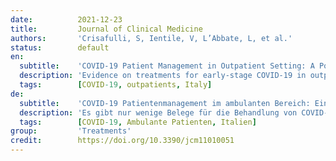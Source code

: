 ```yaml
---
date:          2021-12-23
title:         Journal of Clinical Medicine
authors:       'Crisafulli, S, Ientile, V, L’Abbate, L, et al.'
status:        default
en:
  subtitle:    'COVID-19 Patient Management in Outpatient Setting: A Population-Based Study from Southern Italy'
  description: 'Evidence on treatments for early-stage COVID-19 in outpatient setting is sparse. We explored the pattern of use of drugs prescribed for COVID-19 outpatients’ management in Southern Italy in the period February 2020–January 2021. This population-based cohort study was conducted using COVID-19 surveillance registry from Caserta Local Health Unit, which was linked to claims databases from the same catchment area. The date of SARS-CoV-2 infection diagnosis was the index date (ID). We evaluated demographic and clinical characteristics of the study drug users and the pattern of use of drugs prescribed for outpatient COVID-19 management. Overall, 40,030 patients were included in the analyses, with a median (IQR) age of 44 (27–58) years. More than half of the included patients were asymptomatic at the ID. Overall, during the study period, 720 (1.8%) patients died due to COVID-19. Azithromycin and glucocorticoids were the most frequently prescribed drugs, while oxygen was the less frequently prescribed therapy. The cumulative rate of recovery from COVID-19 was 84.2% at 30 days from ID and it was lower among older patients. In this study we documented that the drug prescribing patterns for COVID-19 treatment in an outpatient setting from Southern Italy was not supported from current evidence on beneficial therapies for early treatment of COVID-19, thus highlighting the need to implement strategies for improving appropriate drug prescribing in general practice.'
  tags:        [COVID-19, outpatients, Italy]
de:
  subtitle:    'COVID-19 Patientenmanagement im ambulanten Bereich: Eine bevölkerungsbasierte Studie aus Süditalien'
  description: 'Es gibt nur wenige Belege für die Behandlung von COVID-19 im Frühstadium im ambulanten Bereich. Wir untersuchten das Muster der Verwendung von Medikamenten, die für die ambulante Behandlung von COVID-19-Patienten in Süditalien im Zeitraum Februar 2020-Januar 2021 verschrieben wurden. Diese bevölkerungsbezogene Kohortenstudie wurde mit Hilfe des COVID-19-Überwachungsregisters der lokalen Gesundheitseinheit von Caserta durchgeführt, das mit den Datenbanken für Leistungsansprüche aus demselben Einzugsgebiet verknüpft war. Das Datum der Diagnose der SARS-CoV-2-Infektion war das Indexdatum (ID). Wir untersuchten die demografischen und klinischen Merkmale der Drogenkonsumenten der Studie sowie das Muster des Konsums von Medikamenten, die für die ambulante Behandlung von COVID-19 verschrieben wurden. Insgesamt wurden 40 030 Patienten mit einem Durchschnittsalter (IQR) von 44 (27-58) Jahren in die Analysen einbezogen. Mehr als die Hälfte der eingeschlossenen Patienten war zum Zeitpunkt der ID asymptomatisch. Insgesamt starben während des Studienzeitraums 720 (1,8 %) Patienten aufgrund von COVID-19. Azithromycin und Glukokortikoide waren die am häufigsten verschriebenen Medikamente, während Sauerstoff die am seltensten verschriebene Therapie war. Die kumulative Genesungsrate von COVID-19 lag 30 Tage nach der Identifizierung bei 84,2 % und war bei älteren Patienten niedriger. In dieser Studie haben wir dokumentiert, dass die Verschreibungsmuster für die Behandlung von COVID-19 in einer ambulanten Einrichtung in Süditalien nicht von den aktuellen Erkenntnissen über vorteilhafte Therapien für die frühe Behandlung von COVID-19 gestützt werden, was die Notwendigkeit unterstreicht, Strategien zur Verbesserung der angemessenen Verschreibung von Medikamenten in der Allgemeinpraxis umzusetzen.' 
  tags:        [COVID-19, Ambulante Patienten, Italien]
group:         'Treatments'
credit:        https://doi.org/10.3390/jcm11010051
---
```

